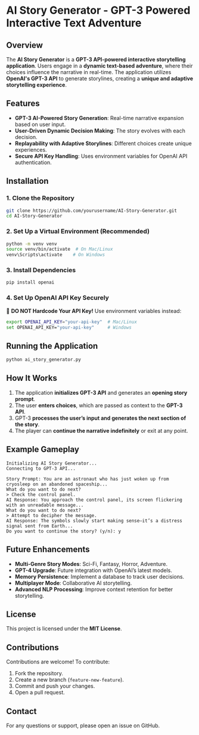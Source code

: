 # AI Story Generator - GPT-3 Powered Interactive Text Adventure

## Overview
The **AI Story Generator** is a **GPT-3 API-powered interactive storytelling application**. Users engage in a **dynamic text-based adventure**, where their choices influence the narrative in real-time. The application utilizes **OpenAI's GPT-3 API** to generate storylines, creating a **unique and adaptive storytelling experience**.

## Features
- **GPT-3 AI-Powered Story Generation**: Real-time narrative expansion based on user input.
- **User-Driven Dynamic Decision Making**: The story evolves with each decision.
- **Replayability with Adaptive Storylines**: Different choices create unique experiences.
- **Secure API Key Handling**: Uses environment variables for OpenAI API authentication.

## Installation
### **1. Clone the Repository**
```bash
git clone https://github.com/yourusername/AI-Story-Generator.git
cd AI-Story-Generator
```

### **2. Set Up a Virtual Environment (Recommended)**
```bash
python -m venv venv
source venv/bin/activate  # On Mac/Linux
venv\Scripts\activate    # On Windows
```

### **3. Install Dependencies**
```bash
pip install openai
```

### **4. Set Up OpenAI API Key Securely**
🔴 **DO NOT Hardcode Your API Key!** Use environment variables instead:
```bash
export OPENAI_API_KEY="your-api-key"  # Mac/Linux
set OPENAI_API_KEY="your-api-key"     # Windows
```

## Running the Application
```bash
python ai_story_generator.py
```

## How It Works
1. The application **initializes GPT-3 API** and generates an **opening story prompt**.
2. The user **enters choices**, which are passed as context to the **GPT-3 API**.
3. GPT-3 **processes the user’s input and generates the next section of the story**.
4. The player can **continue the narrative indefinitely** or exit at any point.

## Example Gameplay
```
Initializing AI Story Generator...
Connecting to GPT-3 API...

Story Prompt: You are an astronaut who has just woken up from cryosleep on an abandoned spaceship...
What do you want to do next?
> Check the control panel.
AI Response: You approach the control panel, its screen flickering with an unreadable message...
What do you want to do next?
> Attempt to decipher the message.
AI Response: The symbols slowly start making sense—it’s a distress signal sent from Earth...
Do you want to continue the story? (y/n): y
```

## Future Enhancements
- **Multi-Genre Story Modes**: Sci-Fi, Fantasy, Horror, Adventure.
- **GPT-4 Upgrade**: Future integration with OpenAI’s latest models.
- **Memory Persistence**: Implement a database to track user decisions.
- **Multiplayer Mode**: Collaborative AI storytelling.
- **Advanced NLP Processing**: Improve context retention for better storytelling.

## License
This project is licensed under the **MIT License**.

## Contributions
Contributions are welcome! To contribute:
1. Fork the repository.
2. Create a new branch (`feature-new-feature`).
3. Commit and push your changes.
4. Open a pull request.

## Contact
For any questions or support, please open an issue on GitHub.

